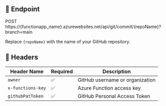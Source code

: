 ## 🔗 Endpoint
POST https://{functionapp_name}.azurewebsites.net/api/git/commit/{repoName}?branch=main

Replace `{repoName}` with the name of your GitHub repository.

## 🧾 Headers

| Header Name        | Required | Description                     |
|--------------------|----------|---------------------------------|
| `owner`            | ✅       | GitHub username or organization |
| `x-functions-key`  | ✅       | Azure Function access key       | 
| `githubPatToken`   | ✅       | GitHub Personal Access Token    | 